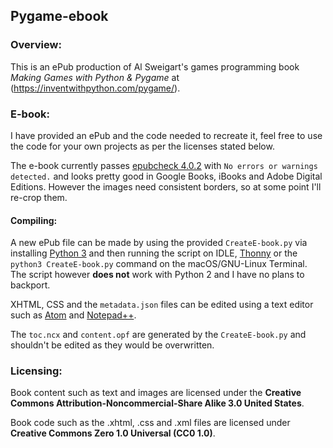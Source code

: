 ## Pygame-ebook

### Overview:

This is an ePub production of Al Sweigart's games programming book *Making Games with Python & Pygame* at (https://inventwithpython.com/pygame/).

### E-book:

I have provided an ePub and the code needed to recreate it, feel free to use the code for your own projects as per the licenses stated below.

The e-book currently passes [epubcheck 4.0.2](https://github.com/IDPF/epubcheck) with `No errors or warnings detected.` and looks pretty good in Google Books, iBooks and Adobe Digital Editions. However the images need consistent borders, so at some point I'll re-crop them.

#### Compiling:

A new ePub file can be made by using the provided `CreateE-book.py` via installing [Python 3](https://www.python.org/downloads/) and then running the script on IDLE, [Thonny](http://thonny.org/) or the `python3 CreateE-book.py` command on the macOS/GNU-Linux Terminal. The script however **does not** work with Python 2 and I have no plans to backport.

XHTML, CSS and the `metadata.json` files can be edited using a text editor such as [Atom](https://atom.io/) and [Notepad++](https://notepad-plus-plus.org/).

The `toc.ncx` and `content.opf` are generated by the `CreateE-book.py` and shouldn't be edited as they would be overwritten.

### Licensing:

Book content such as text and images are licensed under the **Creative Commons Attribution-Noncommercial-Share Alike 3.0 United States**.

Book code such as the .xhtml, .css and .xml files are licensed under **Creative Commons Zero 1.0 Universal (CC0 1.0)**.
